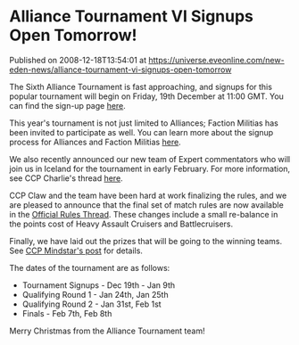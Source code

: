 # Alliance Tournament VI Signups Open Tomorrow!
Published on 2008-12-18T13:54:01 at https://universe.eveonline.com/new-eden-news/alliance-tournament-vi-signups-open-tomorrow

The Sixth Alliance Tournament is fast approaching, and signups for this popular tournament will begin on Friday, 19th December at 11:00 GMT. You can find the sign-up page [here](http://myeve.eve-online.com/events/alliances/tournament/?t=6).

This year's tournament is not just limited to Alliances; Faction Militias has been invited to participate as well. You can learn more about the signup process for Alliances and Faction Militias [here](http://myeve.eve-online.com/ingameboard.asp?a=topic&threadID=938724).

We also recently announced our new team of Expert commentators who will join us in Iceland for the tournament in early February. For more information, see CCP Charlie's thread [here](http://myeve.eve-online.com/ingameboard.asp?a=topic&threadID=934182&).

CCP Claw and the team have been hard at work finalizing the rules, and we are pleased to announce that the final set of match rules are now available in the [Official Rules Thread](http://myeve.eve-online.com/ingameboard.asp?a=topic&threadID=934209). These changes include a small re-balance in the points cost of Heavy Assault Cruisers and Battlecruisers.

Finally, we have laid out the prizes that will be going to the winning teams.  See [CCP Mindstar's post](http://myeve.eve-online.com/ingameboard.asp?a=topic&threadID=934219&page=1#2) for details.

The dates of the tournament are as follows:

  * Tournament Signups - Dec 19th - Jan 9th 
  * Qualifying Round 1 - Jan 24th, Jan 25th 
  * Qualifying Round 2 - Jan 31st, Feb 1st 
  * Finals - Feb 7th, Feb 8th 



Merry Christmas from the Alliance Tournament team!
